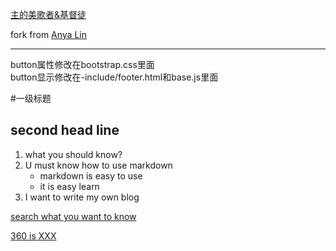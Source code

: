 
[主的美歌者&基督徒](http://anxingle.github.io/)

fork from [Anya Lin](https://github.com/lay1010)

---
button属性修改在bootstrap.css里面  
button显示修改在-include/footer.html和base.js里面

#一级标题
## second head line

1. what you should know?
2. U must know how to use markdown
    - markdown is easy to use
    - it is easy learn
3. I want to write my own blog


[search what you want to know ](http://www.baidu.com)     

[360 is XXX](http://www.renren.com)
